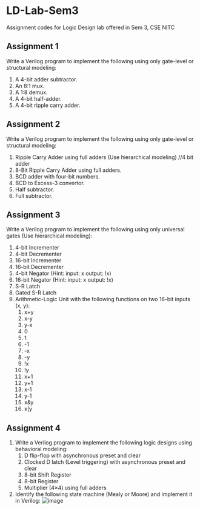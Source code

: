 # LD-Lab-Sem3
Assignment codes for Logic Design lab offered in Sem 3, CSE NITC
## Assignment 1
Write a Verilog program to implement the following using only gate-level or structural modeling:
1. A 4-bit adder subtractor.
2. An 8:1 mux.
3. A 1:8 demux.
4. A 4-bit half-adder.
5. A 4-bit ripple carry adder.
## Assignment 2
Write a Verilog program to implement the following using only gate-level or structural modeling:
1. Ripple Carry Adder using full adders (Use hierarchical modeling) //4 bit adder
2. 8-Bit Ripple Carry Adder using full adders.
3. BCD adder with four-bit numbers.
4. BCD to Excess-3 convertor.
5. Half subtractor.
6. Full subtractor.
## Assignment 3
Write a Verilog program to implement the following using only universal gates (Use hierarchical modeling):
1. 4-bit Incrementer
2. 4-bit Decrementer
3. 16-bit Incrementer
4. 16-bit Decrementer
5. 4-bit Negator (Hint: input: x output: !x)
6. 16-bit Negator (Hint: input: x output: !x)
7. S-R Latch
8. Gated S-R Latch
9. Arithmetic-Logic Unit with the following functions on two 16-bit inputs (x, y):
   1. x+y
   2. x-y
   3. y-x
   4. 0
   5. 1
   6. -1
   7. -x
   8. -y
   9. !x
   10. !y
   11. x+1
   12. y+1
   13. x-1
   14. y-1
   15. x&y
   16. x|y
## Assignment 4
1. Write a Verilog program to implement the following logic designs using behavioral modeling:
   1. D flip-flop with asynchronous preset and clear
   2. Clocked D latch (Level triggering) with asynchronous preset and clear
   3. 8-bit Shift Register
   4. 8-bit Register
   5. Multiplier (4×4) using full adders
2. Identify the following state machine (Mealy or Moore) and implement it in Verilog:
   ![image](https://github.com/Vaishnavi-Pai19/LD-Lab-Sem3/assets/133690178/5d27a66a-7d53-4c12-a7b5-32e1cb5888c2)
